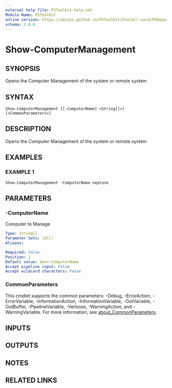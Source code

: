 ```yaml
---
external help file: PSToolKit-help.xml
Module Name: PSToolKit
online version: https://smitpi.github.io/PSToolKit/Install-LocalPSRepository
schema: 2.0.0
---
```


# Show-ComputerManagement

## SYNOPSIS
Opens the Computer Management of the system or remote system

## SYNTAX

```
Show-ComputerManagement [[-ComputerName] <String[]>] [<CommonParameters>]
```

## DESCRIPTION
Opens the Computer Management of the system or remote system

## EXAMPLES

### EXAMPLE 1
```
Show-ComputerManagement -ComputerName neptune
```

## PARAMETERS

### -ComputerName
Computer to Manage

```yaml
Type: String[]
Parameter Sets: (All)
Aliases:

Required: False
Position: 1
Default value: $env:ComputerName
Accept pipeline input: False
Accept wildcard characters: False
```

### CommonParameters
This cmdlet supports the common parameters: -Debug, -ErrorAction, -ErrorVariable, -InformationAction, -InformationVariable, -OutVariable, -OutBuffer, -PipelineVariable, -Verbose, -WarningAction, and -WarningVariable. For more information, see [about_CommonParameters](http://go.microsoft.com/fwlink/?LinkID=113216).

## INPUTS

## OUTPUTS

## NOTES

## RELATED LINKS
